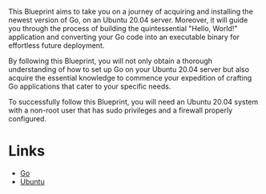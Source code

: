 This Blueprint aims to take you on a journey of acquiring and installing the 
newest version of Go, on an Ubuntu 20.04 server. Moreover, it will guide you through the process of building 
the quintessential "Hello, World!" application and converting your Go code 
into an executable binary for effortless future deployment.

By following this Blueprint, you will not only obtain a thorough understanding 
of how to set up Go on your Ubuntu 20.04 server but also acquire the essential 
knowledge to commence your expedition of crafting Go applications that cater 
to your specific needs.

To successfully follow this Blueprint, you will need an Ubuntu 20.04 system 
with a non-root user that has sudo privileges and a firewall properly 
configured.

Links
=====

* [Go](https://go.dev/)
* [Ubuntu](https://ubuntu.com/)
